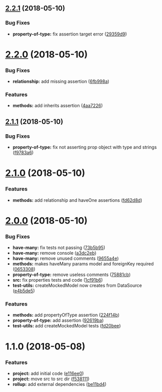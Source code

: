 <a name="2.2.1"></a>
## [2.2.1](https://github.com/InCuca/loopback-chai/compare/v2.2.0...v2.2.1) (2018-05-10)


### Bug Fixes

* **property-of-type:** fix assertion target error ([29359d9](https://github.com/InCuca/loopback-chai/commit/29359d9))



<a name="2.2.0"></a>
# [2.2.0](https://github.com/InCuca/loopback-chai/compare/v2.1.1...v2.2.0) (2018-05-10)


### Bug Fixes

* **relationship:** add missing assertion ([6fb998a](https://github.com/InCuca/loopback-chai/commit/6fb998a))


### Features

* **methods:** add inherits assertion ([4aa7226](https://github.com/InCuca/loopback-chai/commit/4aa7226))



<a name="2.1.1"></a>
## [2.1.1](https://github.com/InCuca/loopback-chai/compare/v2.1.0...v2.1.1) (2018-05-10)


### Bug Fixes

* **property-of-type:** fix not asserting prop object with type and strings ([f9783a6](https://github.com/InCuca/loopback-chai/commit/f9783a6))



<a name="2.1.0"></a>
# [2.1.0](https://github.com/InCuca/loopback-chai/compare/v2.0.0...v2.1.0) (2018-05-10)


### Features

* **methods:** add relationship and haveOne assertions ([fd62d8d](https://github.com/InCuca/loopback-chai/commit/fd62d8d))



<a name="2.0.0"></a>
# [2.0.0](https://github.com/InCuca/loopback-chai/compare/v1.1.0...v2.0.0) (2018-05-10)


### Bug Fixes

* **have-many:** fix tests not passing ([73b5b95](https://github.com/InCuca/loopback-chai/commit/73b5b95))
* **have-many:** remove console ([a3dc2eb](https://github.com/InCuca/loopback-chai/commit/a3dc2eb))
* **have-many:** remove unused comments ([9655a4e](https://github.com/InCuca/loopback-chai/commit/9655a4e))
* **methods:** makes haveMany params model and foreignKey required ([0653308](https://github.com/InCuca/loopback-chai/commit/0653308))
* **property-of-type:** remove useless comments ([75881cb](https://github.com/InCuca/loopback-chai/commit/75881cb))
* **src:** fix properties tests and code ([1cf91b6](https://github.com/InCuca/loopback-chai/commit/1cf91b6))
* **test-utils:** createMockedModel now creates from DataSource ([e4b5de5](https://github.com/InCuca/loopback-chai/commit/e4b5de5))


### Features

* **methods:** add propertyOfType assertion ([224f14b](https://github.com/InCuca/loopback-chai/commit/224f14b))
* **property-of-type:** add assertion ([92619ba](https://github.com/InCuca/loopback-chai/commit/92619ba))
* **test-utils:** add createMockedModel tests ([fd20bee](https://github.com/InCuca/loopback-chai/commit/fd20bee))



<a name="1.1.0"></a>
# 1.1.0 (2018-05-08)


### Features

* **project:** add initial code ([e116ee0](https://github.com/InCuca/loopback-chai/commit/e116ee0))
* **project:** move src to src dir ([f538111](https://github.com/InCuca/loopback-chai/commit/f538111))
* **rollup:** add external dependencies ([be11bd4](https://github.com/InCuca/loopback-chai/commit/be11bd4))



